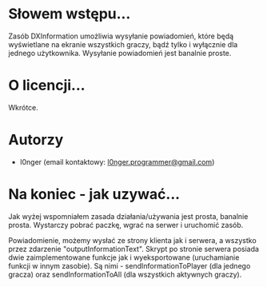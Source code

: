 # Słowem wstępu...
Zasób DXInformation umożliwia wysyłanie powiadomień, które będą wyświetlane na ekranie wszystkich graczy, bądź tylko i wyłącznie dla jednego użytkownika. Wysyłanie powiadomień jest banalnie proste.

# O licencji...
Wkrótce.

# Autorzy
- l0nger (email kontaktowy: l0nger.programmer@gmail.com)

# Na koniec - jak uzywać...
Jak wyżej wspomniałem zasada działania/używania jest prosta, banalnie prosta. Wystarczy pobrać paczkę, wgrać na serwer i uruchomić zasób. 

Powiadomienie, możemy wysłać ze strony klienta jak i serwera, a wszystko przez zdarzenie "outputInformationText".
Skrypt po stronie serwera posiada dwie zaimplementowane funkcje jak i wyeksportowane (uruchamianie funkcji w innym zasobie). Są nimi - sendInformationToPlayer (dla jednego gracza) oraz sendInformationToAll (dla wszystkich aktywnych graczy).
